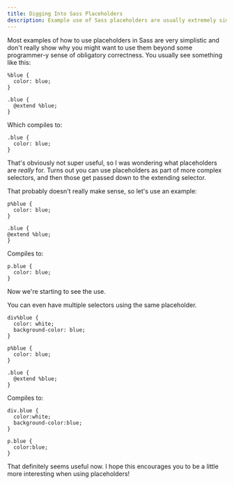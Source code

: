 ```yaml
---
title: Digging Into Sass Placeholders
description: Example use of Sass placeholders are usually extremely simple. See a little bit more of why you might use them over traditional Sass extensions.
---
```


Most examples of how to use placeholders in Sass are very simplistic and don't really show why you might want to use them beyond some programmer-y sense of obligatory correctness. You usually see something like this:

    %blue {
      color: blue;
    }

    .blue {
      @extend %blue;
    }

Which compiles to:

    .blue {
      color: blue;
    }

That's obviously not super useful, so I was wondering what placeholders are *really* for. Turns out you can use placeholders as part of more complex selectors, and then those get passed down to the extending selector.

That probably doesn't really make sense, so let's use an example:

    p%blue {
      color: blue;
    }

    .blue {
    @extend %blue;
    }

Compiles to:

    p.blue {
      color: blue;
    }

Now we're starting to see the use.

You can even have multiple selectors using the same placeholder.

    div%blue {
      color: white;
      background-color: blue;
    }

    p%blue {
      color: blue;
    }

    .blue {
      @extend %blue;
    }

Compiles to:

    div.blue {
      color:white;
      background-color:blue;
    }

    p.blue {
      color:blue;
    }

That definitely seems useful now. I hope this encourages you to be a little more interesting when using placeholders!
